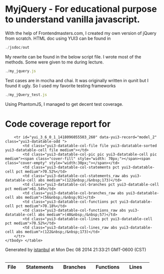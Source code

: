 MyjQuery - For educational purpose to understand vanilla javascript.
========
With the help of Frontendmasters.com, I created my own version of jQuery from scratch.
HTML doc using YUI3 can be found in
```javascript
./jsdoc/out
```
My rewrite can be found in the below script file. I wrote most of the methods. Some were given to me during lecture.
```javascript
./my_jquery.js
```
Test cases are in mocha and chai. It was originally written in qunit but I found it ugly. So I used my favorite testing frameworks
```javascript
./my_jQuery_test.js
````
Using PhantomJS, I managed to get decent test coverage.
<!-- saved from url=(0038)http://192.168.239.152:9004/index.html -->
<div class="header medium">
	<h1>Code coverage report for <span class="entity" my_jquery.js</span></h1>
	<div class="path"></div>
	</div>
	<div class="body">
	<div class="coverage-summary">
	<div id="yui_3_6_0_1_1418096055503_61" class="yui3-widget yui3-datatable yui3-datatable-sortable">
	<div id="yui_3_6_0_1_1418096055503_63" class="yui3-datatable-content">
	<table cellspacing="0" class="yui3-datatable-table" id="yui_3_6_0_1_1418096055503_206">
	<colgroup id="yui_3_6_0_1_1418096055503_277">
	<col>
	<col>
	<col>
	<col>
	<col>
	<col>
	<col>
	<col>
	<col>
	<col>
	</colgroup>
	<thead class="yui3-datatable-columns" id="yui_3_6_0_1_1418096055503_209">
	<tr>
	<th id="yui_3_6_0_1_1418096055503_89" colspan="1" rowspan="1" class="yui3-datatable-header file yui3-datatable-sorted yui3-datatable-first-header yui3-datatable-col-file yui3-datatable-sortable-column" scope="col" data-yui3-col-id="file" aria-sort="ascending" title="Reverse sort by File" aria-labelledby="yui_3_6_0_1_1418096055503_89">
	<div class="yui3-datatable-sort-liner" tabindex="0">File<span class="yui3-datatable-sort-indicator"></span>
	</div>
	</th>
	<th id="yui_3_6_0_1_1418096055503_90" colspan="1" rowspan="1" class="yui3-datatable-header pic yui3-datatable-col-pic yui3-datatable-sortable-column" scope="col" data-yui3-col-id="pic" title="Sort by " aria-labelledby="yui_3_6_0_1_1418096055503_90">
	<div class="yui3-datatable-sort-liner" tabindex="0"> <span class="yui3-datatable-sort-indicator"></span>
	</div>
	</th>
	<th id="yui_3_6_0_1_1418096055503_91" colspan="1" rowspan="1" class="yui3-datatable-header pct yui3-datatable-col-statements yui3-datatable-sortable-column" scope="col" data-yui3-col-id="statements" title="Sort by Statements" aria-labelledby="yui_3_6_0_1_1418096055503_91">
	<div class="yui3-datatable-sort-liner" tabindex="0">Statements<span class="yui3-datatable-sort-indicator"></span>
	</div>
	</th>
	<th id="yui_3_6_0_1_1418096055503_92" colspan="1" rowspan="1" class="yui3-datatable-header abs yui3-datatable-col-statements_raw yui3-datatable-sortable-column" scope="col" data-yui3-col-id="statements_raw" title="Sort by " aria-labelledby="yui_3_6_0_1_1418096055503_92">
	<div class="yui3-datatable-sort-liner" tabindex="0"> <span class="yui3-datatable-sort-indicator"></span>
	</div>
	</th>
	<th id="yui_3_6_0_1_1418096055503_93" colspan="1" rowspan="1" class="yui3-datatable-header pct yui3-datatable-col-branches yui3-datatable-sortable-column" scope="col" data-yui3-col-id="branches" title="Sort by Branches" aria-labelledby="yui_3_6_0_1_1418096055503_93">
	<div class="yui3-datatable-sort-liner" tabindex="0">Branches<span class="yui3-datatable-sort-indicator"></span>
	</div>
	</th>
	<th id="yui_3_6_0_1_1418096055503_94" colspan="1" rowspan="1" class="yui3-datatable-header abs yui3-datatable-col-branches_raw yui3-datatable-sortable-column" scope="col" data-yui3-col-id="branches_raw" title="Sort by " aria-labelledby="yui_3_6_0_1_1418096055503_94">
	<div class="yui3-datatable-sort-liner" tabindex="0"> <span class="yui3-datatable-sort-indicator"></span>
	</div>
	</th>
	<th id="yui_3_6_0_1_1418096055503_95" colspan="1" rowspan="1" class="yui3-datatable-header pct yui3-datatable-col-functions yui3-datatable-sortable-column" scope="col" data-yui3-col-id="functions" title="Sort by Functions" aria-labelledby="yui_3_6_0_1_1418096055503_95">
	<div class="yui3-datatable-sort-liner" tabindex="0">
		Functions<span class="yui3-datatable-sort-indicator"></span>
	</div> </th> <th id="yui_3_6_0_1_1418096055503_96" colspan="1" rowspan="1" class="yui3-datatable-header abs yui3-datatable-col-functions_raw yui3-datatable-sortable-column" scope="col" data-yui3-col-id="functions_raw" title="Sort by " aria-labelledby="yui_3_6_0_1_1418096055503_96">
	<div class="yui3-datatable-sort-liner" tabindex="0">
		<span class="yui3-datatable-sort-indicator"></span>
	</div></th><th id="yui_3_6_0_1_1418096055503_97" colspan="1" rowspan="1" class="yui3-datatable-header pct yui3-datatable-col-lines yui3-datatable-sortable-column" scope="col" data-yui3-col-id="lines" title="Sort by Lines" aria-labelledby="yui_3_6_0_1_1418096055503_97">
	<div class="yui3-datatable-sort-liner" tabindex="0">
		Lines<span class="yui3-datatable-sort-indicator"></span>
	</div></th><th id="yui_3_6_0_1_1418096055503_98" colspan="1" rowspan="1" class="yui3-datatable-header abs yui3-datatable-col-lines_raw yui3-datatable-sortable-column" scope="col" data-yui3-col-id="lines_raw" title="Sort by " aria-labelledby="yui_3_6_0_1_1418096055503_98">
	<div class="yui3-datatable-sort-liner" tabindex="0">
		<span class="yui3-datatable-sort-indicator"></span>
	</div></th> </tr>
	</thead>
	<tbody class="yui3-datatable-data">
		
		<tr id="yui_3_6_0_1_1418096055503_260" data-yui3-record="model_2" class="yui3-datatable-odd ">
			<td class="yui3-datatable-col-file file yui3-datatable-sorted yui3-datatable-cell file medium"></td>
			<td class="yui3-datatable-col-pic pic yui3-datatable-cell pic medium"><span class="cover-fill" style="width: 70px;"></span><span class="cover-empty" style="width:30px;"></span></td>
			<td class="yui3-datatable-col-statements pct yui3-datatable-cell pct medium">70.52%</td>
			<td class="yui3-datatable-col-statements_raw abs yui3-datatable-cell abs medium">(122&nbsp;/&nbsp;173)</td>
			<td class="yui3-datatable-col-branches pct yui3-datatable-cell pct medium">61.54%</td>
			<td class="yui3-datatable-col-branches_raw abs yui3-datatable-cell abs medium">(56&nbsp;/&nbsp;91)</td>
			<td class="yui3-datatable-col-functions pct yui3-datatable-cell pct medium">70.18%</td>
			<td class="yui3-datatable-col-functions_raw abs yui3-datatable-cell abs medium">(40&nbsp;/&nbsp;57)</td>
			<td class="yui3-datatable-col-lines pct yui3-datatable-cell pct medium">70.52%</td>
			<td class="yui3-datatable-col-lines_raw abs yui3-datatable-cell abs medium">(122&nbsp;/&nbsp;173)</td>
		</tr>
	</tbody> </table>
</div>
</div>
</div>
</div>
<div class="footer">
	<div class="meta">
		Generated by <a href="http://istanbul-js.org/" target="_blank">istanbul</a> at Mon Dec 08 2014 21:33:21 GMT-0600 (CST)
	</div>
</div>
<br />
